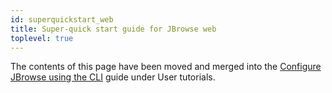 ```yaml
---
id: superquickstart_web
title: Super-quick start guide for JBrowse web
toplevel: true
---
```


The contents of this page have been moved and merged into the
[Configure JBrowse using the CLI](/docs/tutorials/config_cli) guide under User
tutorials.

